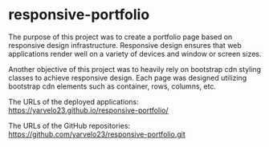 # responsive-portfolio

The purpose of this project was to create a portfolio page based on responsive design infrastructure.  Responsive design ensures that web applications render well on a variety of devices and window or screen sizes.

Another objective of this project was to heavily rely on bootstrap cdn styling classes to achieve responsive design.  Each page was designed utilizing bootstrap cdn elements such as container, rows, columns, etc. 


The URLs of the deployed applications: https://yarvelo23.github.io/responsive-portfolio/


The URLs of the GitHub repositories: https://github.com/yarvelo23/responsive-portfolio.git